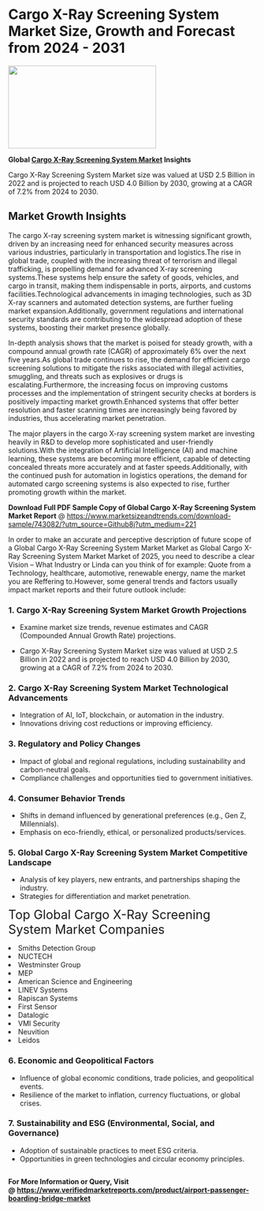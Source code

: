 <H1>Cargo X-Ray Screening System Market Size, Growth and Forecast from 2024 - 2031</H1><img class="aligncenter size-medium wp-image-584254" src="https://thirdeyenews.in/wp-content/uploads/2024/09/Global-Market-Research-300x168.jpeg" alt="" width="300" height="168" /><p><strong>Global&nbsp;<a href="https://www.marketsizeandtrends.com/download-sample/743082/?utm_source=Github8j?utm_medium=221">Cargo X-Ray Screening System Market</a> Insights</strong></p><p>Cargo X-Ray Screening System Market size was valued at USD 2.5 Billion in 2022 and is projected to reach USD 4.0 Billion by 2030, growing at a CAGR of 7.2% from 2024 to 2030.</p><p><h2>Market Growth Insights</h2> <p>The cargo X-ray screening system market is witnessing significant growth, driven by an increasing need for enhanced security measures across various industries, particularly in transportation and logistics.The rise in global trade, coupled with the increasing threat of terrorism and illegal trafficking, is propelling demand for advanced X-ray screening systems.These systems help ensure the safety of goods, vehicles, and cargo in transit, making them indispensable in ports, airports, and customs facilities.Technological advancements in imaging technologies, such as 3D X-ray scanners and automated detection systems, are further fueling market expansion.Additionally, government regulations and international security standards are contributing to the widespread adoption of these systems, boosting their market presence globally.</p> <p>In-depth analysis shows that the market is poised for steady growth, with a compound annual growth rate (CAGR) of approximately 6% over the next five years.As global trade continues to rise, the demand for efficient cargo screening solutions to mitigate the risks associated with illegal activities, smuggling, and threats such as explosives or drugs is escalating.Furthermore, the increasing focus on improving customs processes and the implementation of stringent security checks at borders is positively impacting market growth.Enhanced systems that offer better resolution and faster scanning times are increasingly being favored by industries, thus accelerating market penetration.</p> <p>The major players in the cargo X-ray screening system market are investing heavily in R&D to develop more sophisticated and user-friendly solutions.With the integration of Artificial Intelligence (AI) and machine learning, these systems are becoming more efficient, capable of detecting concealed threats more accurately and at faster speeds.Additionally, with the continued push for automation in logistics operations, the demand for automated cargo screening systems is also expected to rise, further promoting growth within the market.</p> <p><span class=""><strong>Download Full PDF Sample Copy of Global Cargo X-Ray Screening System Market Report</strong> @ <a href="https://www.marketsizeandtrends.com/download-sample/743082/?utm_source=Github8j?utm_medium=221" target="_blank">https://www.marketsizeandtrends.com/download-sample/743082/?utm_source=Github8j?utm_medium=221</a></span></p><p>In order to make an accurate and perceptive description of future scope of a Global&nbsp;Cargo X-Ray Screening System Market Market as Global&nbsp;Cargo X-Ray Screening System Market Market of 2025, you need to describe a clear Vision &ndash; What Industry or Linda can you think of for example: Quote from a Technology, healthcare, automotive, renewable energy, name the market you are Reffering to.However, some general trends and factors usually impact market reports and their future outlook include:</p><h3>1.&nbsp;<strong>Cargo X-Ray Screening System Market Growth Projections</strong></h3><ul><li>Examine market size trends, revenue estimates and CAGR (Compounded Annual Growth Rate) projections.</li><li><p>Cargo X-Ray Screening System Market size was valued at USD 2.5 Billion in 2022 and is projected to reach USD 4.0 Billion by 2030, growing at a CAGR of 7.2% from 2024 to 2030.</p></li></ul><h3>2.&nbsp;<strong>Cargo X-Ray Screening System Market Technological Advancements</strong></h3><ul><li>Integration of AI, IoT, blockchain, or automation in the industry.</li><li>Innovations driving cost reductions or improving efficiency.</li></ul><h3>3.&nbsp;<strong>Regulatory and Policy Changes</strong></h3><ul><li>Impact of global and regional regulations, including sustainability and carbon-neutral goals.</li><li>Compliance challenges and opportunities tied to government initiatives.</li></ul><h3>4.&nbsp;<strong>Consumer Behavior Trends</strong></h3><ul><li>Shifts in demand influenced by generational preferences (e.g., Gen Z, Millennials).</li><li>Emphasis on eco-friendly, ethical, or personalized products/services.</li></ul><h3>5.&nbsp;<strong>Global Cargo X-Ray Screening System Market Competitive Landscape</strong></h3><ul><li>Analysis of key players, new entrants, and partnerships shaping the industry.</li><li>Strategies for differentiation and market penetration.</li></ul><p data-pm-slice="1 1 []"><span style="color: inherit; font-family: inherit; font-size: 25px;">Top Global Cargo X-Ray Screening System Market Companies</span></p><div class="" data-test-id=""><p><li>Smiths Detection Group</li><li> NUCTECH</li><li> Westminster Group</li><li> MEP</li><li> American Science and Engineering</li><li> LINEV Systems</li><li> Rapiscan Systems</li><li> First Sensor</li><li> Datalogic</li><li> VMI Security</li><li> Neuvition</li><li> Leidos</li></p></div><h3>6.&nbsp;<strong>Economic and Geopolitical Factors</strong></h3><ul><li>Influence of global economic conditions, trade policies, and geopolitical events.</li><li>Resilience of the market to inflation, currency fluctuations, or global crises.</li></ul><h3>7.&nbsp;<strong>Sustainability and ESG (Environmental, Social, and Governance)</strong></h3><ul><li>Adoption of sustainable practices to meet ESG criteria.</li><li>Opportunities in green technologies and circular economy principles.</li></ul><h2><strong style="font-size: 14px;">For More Information or Query, Visit @&nbsp;</strong><a style="background-color: #ffffff; font-size: 14px;" href="https://www.marketsizeandtrends.com/report/cargo-x-ray-screening-system-market/" target="_blank">https://www.verifiedmarketreports.com/product/airport-passenger-boarding-bridge-market</a></h2>